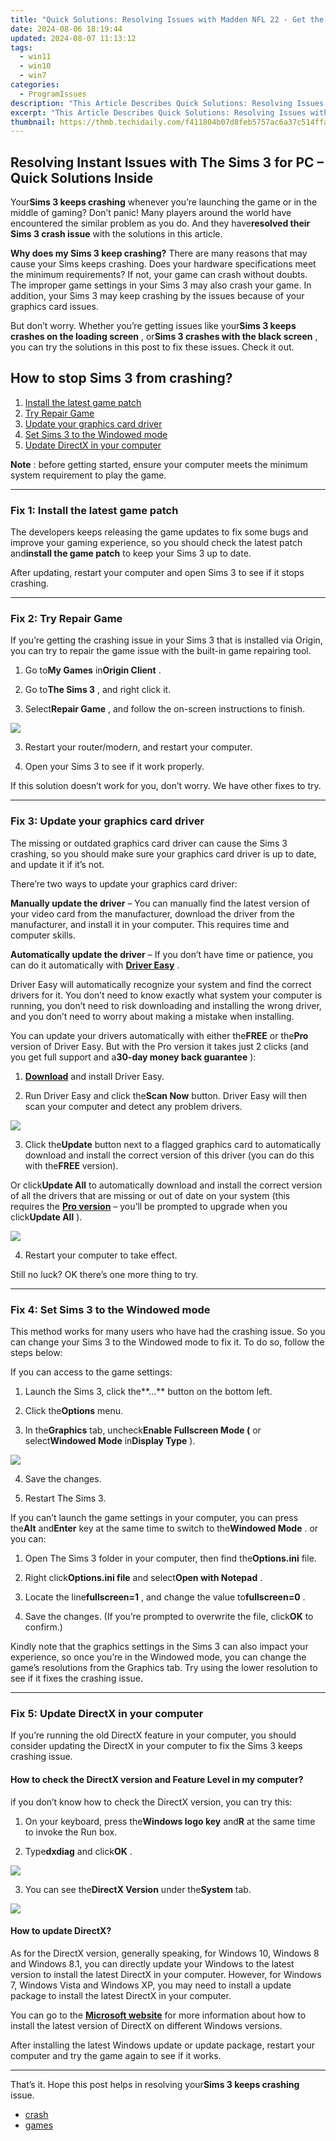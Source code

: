 ```yaml
---
title: "Quick Solutions: Resolving Issues with Madden NFL 22 - Get the Game Running Smoothly"
date: 2024-08-06 18:19:44
updated: 2024-08-07 11:13:12
tags:
  - win11
  - win10
  - win7
categories:
  - ProgramIssues
description: "This Article Describes Quick Solutions: Resolving Issues with Madden NFL 22 - Get the Game Running Smoothly"
excerpt: "This Article Describes Quick Solutions: Resolving Issues with Madden NFL 22 - Get the Game Running Smoothly"
thumbnail: https://thmb.techidaily.com/f411804b07d8feb5757ac6a37c514ffad28202840ac720d56c6054350be2fb61.jpg
---
```


## Resolving Instant Issues with The Sims 3 for PC – Quick Solutions Inside

Your**Sims 3 keeps crashing** whenever you’re launching the game or in the middle of gaming? Don’t panic! Many players around the world have encountered the similar problem as you do. And they have**resolved their Sims 3 crash issue** with the solutions in this article.

**Why does my Sims 3 keep crashing?** There are many reasons that may cause your Sims keeps crashing. Does your hardware specifications meet the minimum requirements? If not, your game can crash without doubts. The improper game settings in your Sims 3 may also crash your game. In addition, your Sims 3 may keep crashing by the issues because of your graphics card issues.

 But don’t worry. Whether you’re getting issues like your**Sims 3 keeps crashes on the loading screen** , or**Sims 3 crashes with the black screen** , you can try the solutions in this post to fix these issues. Check it out.

## How to stop Sims 3 from crashing?

1. [Install the latest game patch](https://tools.techidaily.com/drivereasy/download/)
2. [Try Repair Game](https://tools.techidaily.com/drivereasy/download/)
3. [Update your graphics card driver](https://tools.techidaily.com/drivereasy/download/)
4. [Set Sims 3 to the Windowed mode](https://tools.techidaily.com/drivereasy/download/)
5. [Update DirectX in your computer](https://tools.techidaily.com/drivereasy/download/)

**Note** : before getting started, ensure your computer meets the minimum system requirement to play the game.

---

### Fix 1: Install the latest game patch

 The developers keeps releasing the game updates to fix some bugs and improve your gaming experience, so you should check the latest patch and**install the game patch** to keep your Sims 3 up to date.

 After updating, restart your computer and open Sims 3 to see if it stops crashing.

---

### Fix 2: Try Repair Game

 If you’re getting the crashing issue in your Sims 3 that is installed via Origin, you can try to repair the game issue with the built-in game repairing tool.

 1) Go to**My Games** in**Origin Client** .

 2) Go to**The Sims 3** , and right click it.

 2) Select**Repair Game** , and follow the on-screen instructions to finish.

![](https://images.drivereasy.com/wp-content/uploads/2018/06/img_5b28a73c0d605.jpg)

 3) Restart your router/modern, and restart your computer.

 4) Open your Sims 3 to see if it work properly.

 If this solution doesn’t work for you, don’t worry. We have other fixes to try.

---

### Fix 3: Update your graphics card driver

 The missing or outdated graphics card driver can cause the Sims 3 crashing, so you should make sure your graphics card driver is up to date, and update it if it’s not.

 There’re two ways to update your graphics card driver:

**Manually update the driver** – You can manually find the latest version of your video card from the manufacturer, download the driver from the manufacturer, and install it in your computer. This requires time and computer skills.

**Automatically update the driver** – If you don’t have time or patience, you can do it automatically with **[Driver Easy](https://tools.techidaily.com/drivereasy/download/)**  .

 Driver Easy will automatically recognize your system and find the correct drivers for it. You don’t need to know exactly what system your computer is running, you don’t need to risk downloading and installing the wrong driver, and you don’t need to worry about making a mistake when installing.

 You can update your drivers automatically with either the**FREE** or the**Pro** version of Driver Easy. But with the Pro version it takes just 2 clicks (and you get full support and a**30-day money back guarantee** ):

 1) **[Download](https://tools.techidaily.com/drivereasy/download/)**  and install Driver Easy.

 2) Run Driver Easy and click the**Scan Now** button. Driver Easy will then scan your computer and detect any problem drivers.

![](https://images.drivereasy.com/wp-content/uploads/2018/06/img_5b1665b20185d.jpg)

 3) Click the**Update** button next to a flagged graphics card to automatically download and install the correct version of this driver (you can do this with the**FREE** version).

 Or click**Update All** to automatically download and install the correct version of all the drivers that are missing or out of date on your system (this requires the **[Pro version](https://tools.techidaily.com/drivereasy/download/)**  – you’ll be prompted to upgrade when you click**Update All** ).

![](https://images.drivereasy.com/wp-content/uploads/2018/06/img_5b1f84eae6ca1.jpg)

4) Restart your computer to take effect.

 Still no luck? OK there’s one more thing to try.

---

### Fix 4: Set Sims 3 to the Windowed mode

 This method works for many users who have had the crashing issue. So you can change your Sims 3 to the Windowed mode to fix it. To do so, follow the steps below:

If you can access to the game settings:

 1) Launch the Sims 3, click the**…** button on the bottom left.

 2) Click the**Options** menu.

 3) In the**Graphics** tab, uncheck**Enable Fullscreen Mode (** or select**Windowed Mode** in**Display Type** ).

![](https://images.drivereasy.com/wp-content/uploads/2018/06/img_5b28a8b273272.jpg)

4) Save the changes.

5) Restart The Sims 3.

 If you can’t launch the game settings in your computer, you can press the**Alt** and**Enter** key at the same time to switch to the**Windowed Mode** . or you can:

 1) Open The Sims 3 folder in your computer, then find the**Options.ini** file.

 2) Right click**Options.ini file** and select**Open with Notepad** .

 3) Locate the line**fullscreen=1** , and change the value to**fullscreen=0** .

 4) Save the changes. (If you’re prompted to overwrite the file, click**OK** to confirm.)

 Kindly note that the graphics settings in the Sims 3 can also impact your experience, so once you’re in the Windowed mode, you can change the game’s resolutions from the Graphics tab. Try using the lower resolution to see if it fixes the crashing issue.

---

### Fix 5: Update DirectX in your computer

 If you’re running the old DirectX feature in your computer, you should consider updating the DirectX in your computer to fix the Sims 3 keeps crashing issue.

#### **How to check the DirectX version and Feature Level in my computer?**

 if you don’t know how to check the DirectX version, you can try this:

 1) On your keyboard, press the**Windows logo key** and**R** at the same time to invoke the Run box.

 2) Type**dxdiag** and click**OK** .

![](https://images.drivereasy.com/wp-content/uploads/2018/06/img_5b28aa31a511b.jpg)

 3) You can see the**DirectX Version** under the**System** tab.

![](https://images.drivereasy.com/wp-content/uploads/2018/06/img_5b28aa69e72dc.jpg)

#### **How to update DirectX?**

 As for the DirectX version, generally speaking, for Windows 10, Windows 8 and Windows 8.1, you can directly update your Windows to the latest version to install the latest DirectX in your computer. However, for Windows 7, Windows Vista and Windows XP, you may need to install a update package to install the latest DirectX in your computer.

 You can go to the **[Microsoft website](https://support.microsoft.com/en-us/help/179113/how-to-install-the-latest-version-of-directx)**  for more information about how to install the latest version of DirectX on different Windows versions.

 After installing the latest Windows update or update package, restart your computer and try the game again to see if it works.

---

 That’s it. Hope this post helps in resolving your**Sims 3 keeps crashing** issue.

* [crash](https://tools.techidaily.com/drivereasy/download/)
* [games](https://tools.techidaily.com/drivereasy/download/)

<ins class="adsbygoogle"
     style="display:block"
     data-ad-format="autorelaxed"
     data-ad-client="ca-pub-7571918770474297"
     data-ad-slot="1223367746"></ins>



<ins class="adsbygoogle"
     style="display:block"
     data-ad-client="ca-pub-7571918770474297"
     data-ad-slot="8358498916"
     data-ad-format="auto"
     data-full-width-responsive="true"></ins>

